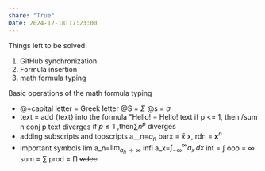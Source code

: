 ```yaml
---
share: "True"
Date: 2024-12-18T17:23:00
---
```


Things left to be solved:
1. GitHub synchronization
2. Formula insertion
3. math formula typing

Basic operations of the math formula typing
- @+capital letter = Greek letter
@S = $\Sigma$
@s = $\sigma$
- text = add {text} into the formula
"Hello! = $\text{Hello!}$
text if p <= 1, then /sum n conj p text diverges
$\text{if }p \leq 1 \text{ ,then} \sum n^{p} \text{  diverges}$
- adding subscripts and topscripts
a__n=$a_{n}$
barx = $\bar{x}$
x,.rdn = $\mathbf{x}^{n}$
- important symbols
lim a_n=$\lim_{ a_{n} \to \infty }$ 
infi a_x=$\int_{-\infty}^{\infty} a_{x} \, dx$
int = $\int$
ooo = $\infty$
sum = $\sum$
prod = $\prod$
~~wdec~~


